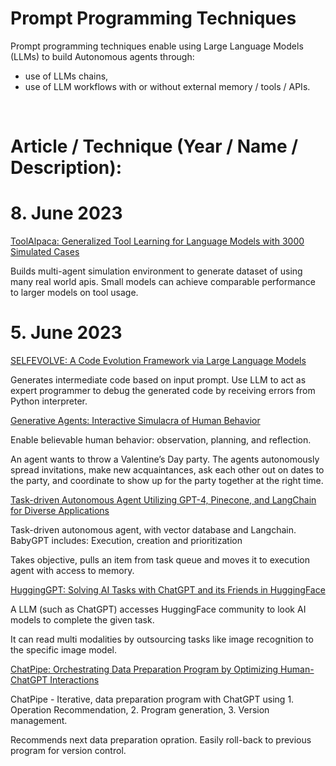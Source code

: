# Prompt Programming Techniques
Prompt programming techniques enable using Large Language Models (LLMs) to build Autonomous agents through:
- use of LLMs chains,
- use of LLM workflows with or without external memory / tools / APIs.

 <br/> 

# Article / Technique (Year / Name / Description):

# 8. June 2023
[ToolAlpaca: Generalized Tool Learning for Language Models with 3000 Simulated Cases](https://arxiv.org/pdf/2306.05301.pdf)

Builds multi-agent simulation environment to generate dataset of using many real world apis. Small models can achieve comparable performance to larger models on tool usage.

# 5. June 2023
[SELFEVOLVE: A Code Evolution Framework via Large Language Models](https://arxiv.org/pdf/2306.02907.pdf)

Generates intermediate code based on input prompt. Use LLM to act as expert programmer to debug the generated code by receiving errors from Python interpreter.

[Generative Agents: Interactive Simulacra of Human Behavior](https://arxiv.org/abs/2304.03442)

Enable believable human behavior: observation, planning, and reflection.

An agent wants to throw a Valentine’s Day party. The agents autonomously spread invitations, make new acquaintances, ask each other out on dates to the party, and coordinate to show up for the party together at the right time. 

[Task-driven Autonomous Agent Utilizing GPT-4, Pinecone, and LangChain for Diverse Applications](https://yoheinakajima.com/task-driven-autonomous-agent-utilizing-gpt-4-pinecone-and-langchain-for-diverse-applications/)

Task-driven autonomous agent, with vector database and Langchain. BabyGPT includes: Execution, creation and prioritization

Takes objective, pulls an item from task queue and moves it to execution agent with access to memory. 

[HuggingGPT: Solving AI Tasks with ChatGPT and its Friends in HuggingFace](https://arxiv.org/abs/2303.17580)

A LLM (such as ChatGPT) accesses HuggingFace community to look AI models to complete the given task. 

It can read multi modalities by outsourcing tasks like image recognition to the specific image model. 

[ChatPipe: Orchestrating Data Preparation Program by
Optimizing Human-ChatGPT Interactions](https://arxiv.org/abs/2304.03540)

ChatPipe - Iterative, data preparation program with ChatGPT using 1. Operation Recommendation, 2.   Program generation, 3. Version management. 

Recommends next data preparation opration. Easily roll-back to previous program for version control.

[]()
[]()

[]()
[]()

[]()
[]()

